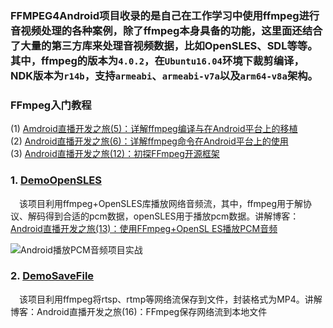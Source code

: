 ### FFMPEG4Android项目收录的是自己在工作学习中使用ffmpeg进行音视频处理的各种案例，除了ffmpeg本身具备的功能，这里面还结合了大量的第三方库来处理音视频数据，比如OpenSLES、SDL等等。其中，ffmpeg的版本为`4.0.2`，在`Ubuntu16.04`环境下裁剪编译，NDK版本为`r14b`，支持`armeabi`、`armeabi-v7a`以及`arm64-v8a`架构。  


### FFmpeg入门教程  

(1) [Amdroid直播开发之旅(5)：详解ffmpeg编译与在Android平台上的移植](https://blog.csdn.net/AndrExpert/article/details/73823740)  
(2) [Android直播开发之旅(6)：详解ffmpeg命令在Android平台上的使用](https://blog.csdn.net/AndrExpert/article/details/74015671)  
(3) [Android直播开发之旅(12)：初探FFmpeg开源框架](https://blog.csdn.net/AndrExpert/article/details/83268563)  




### 1. [DemoOpenSLES](https://github.com/jiangdongguo/FFMPEG4Android/tree/master/DemoOpenSLES)

&emsp;该项目利用ffmpeg+OpenSLES库播放网络音频流，其中，ffmpeg用于解协议、解码得到合适的pcm数据，openSLES用于播放pcm数据。讲解博客：[Android直播开发之旅(13)：使用FFmpeg+OpenSL ES播放PCM音频](https://blog.csdn.net/AndrExpert/article/details/85254794)  

![Android播放PCM音频项目实战](https://img-blog.csdnimg.cn/20181225215430873.PNG?x-oss-process=image/watermark,type_ZmFuZ3poZW5naGVpdGk,shadow_10,text_aHR0cHM6Ly9ibG9nLmNzZG4ubmV0L0FuZHJFeHBlcnQ=,size_16,color_FFFFFF,t_70)   

### 2. [DemoSaveFile](https://github.com/jiangdongguo/FFMPEG4Android/tree/master/DemoSaveFile)

&emsp;该项目利用ffmpeg将rtsp、rtmp等网络流保存到文件，封装格式为MP4。讲解博客：Android直播开发之旅(16)：FFmpeg保存网络流到本地文件

